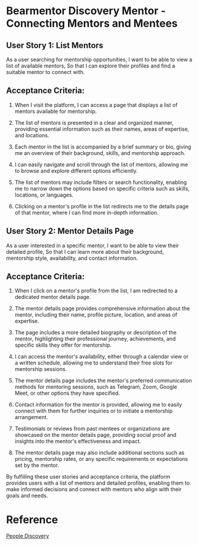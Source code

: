 # Bearmentor Discovery Mentor - Connecting Mentors and Mentees

## User Story 1: List Mentors

As a user searching for mentorship opportunities,
I want to be able to view a list of available mentors,
So that I can explore their profiles and find a suitable mentor to connect with.

## Acceptance Criteria:

1. When I visit the platform, I can access a page that displays a list of mentors available for mentorship.

2. The list of mentors is presented in a clear and organized manner, providing essential information such as their names, areas of expertise, and locations.

3. Each mentor in the list is accompanied by a brief summary or bio, giving me an overview of their background, skills, and mentorship approach.

4. I can easily navigate and scroll through the list of mentors, allowing me to browse and explore different options efficiently.

5. The list of mentors may include filters or search functionality, enabling me to narrow down the options based on specific criteria such as skills, locations, or languages.

6. Clicking on a mentor's profile in the list redirects me to the details page of that mentor, where I can find more in-depth information.

## User Story 2: Mentor Details Page

As a user interested in a specific mentor,
I want to be able to view their detailed profile,
So that I can learn more about their background, mentorship style, availability, and contact information.

## Acceptance Criteria:

1. When I click on a mentor's profile from the list, I am redirected to a dedicated mentor details page.

2. The mentor details page provides comprehensive information about the mentor, including their name, profile picture, location, and areas of expertise.

3. The page includes a more detailed biography or description of the mentor, highlighting their professional journey, achievements, and specific skills they offer for mentorship.

4. I can access the mentor's availability, either through a calendar view or a written schedule, allowing me to understand their free slots for mentorship sessions.

5. The mentor details page includes the mentor's preferred communication methods for mentoring sessions, such as Telegram, Zoom, Google Meet, or other options they have specified.

6. Contact information for the mentor is provided, allowing me to easily connect with them for further inquiries or to initiate a mentorship arrangement.

7. Testimonials or reviews from past mentees or organizations are showcased on the mentor details page, providing social proof and insights into the mentor's effectiveness and impact.

8. The mentor details page may also include additional sections such as pricing, mentorship rates, or any specific requirements or expectations set by the mentor.

By fulfilling these user stories and acceptance criteria, the platform provides users with a list of mentors and detailed profiles, enabling them to make informed decisions and connect with mentors who align with their goals and needs.

# Reference

[People Discovery](https://github.com/orgs/bearmentor/projects/2?pane=issue&itemId=32217876)
